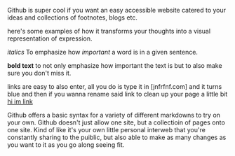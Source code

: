 Github is super cool if you want an easy accessible website catered to your ideas and collections of footnotes, blogs etc.

here's some examples of how it transforms your thoughts into a visual representation of expression. 

_italics_ To emphasize how _important_ a word is in a given sentence. 

**bold text** to not only emphasize how important the text is but to also make sure you don't miss it. 

links are easy to also enter, all you do is type it in [jnfrfnf.com] and it turns blue and then if you wanna rename said link to clean up your page a little bit [hi im link](https://hiimlink.com)

Github offers a basic syntax for a variety of different markdowns to try on your own. 
Github doesn't just allow one site, but a collectioin of pages onto one site. Kind of like it's your own little personal interweb that you're constantly sharing to the puiblic, but also able to make as many changes as you want to it as you go along seeing fit. 

